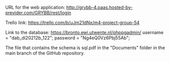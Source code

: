 URL for the web application: 
http://grybb-4.paas.hosted-by-previder.com/GRYBB/rest/login

Trello link:
https://trello.com/b/uJm21dNx/m4-project-group-54

Link to the database:
https://bronto.ewi.utwente.nl/phppgadmin/
username = "dab_di20212b_122";
password = "Ng4eQ0Vz6Pbj55Ab";

The file that contains the schema is sql.pdf in the "Documents" folder in the main branch of the GitHub repository.
